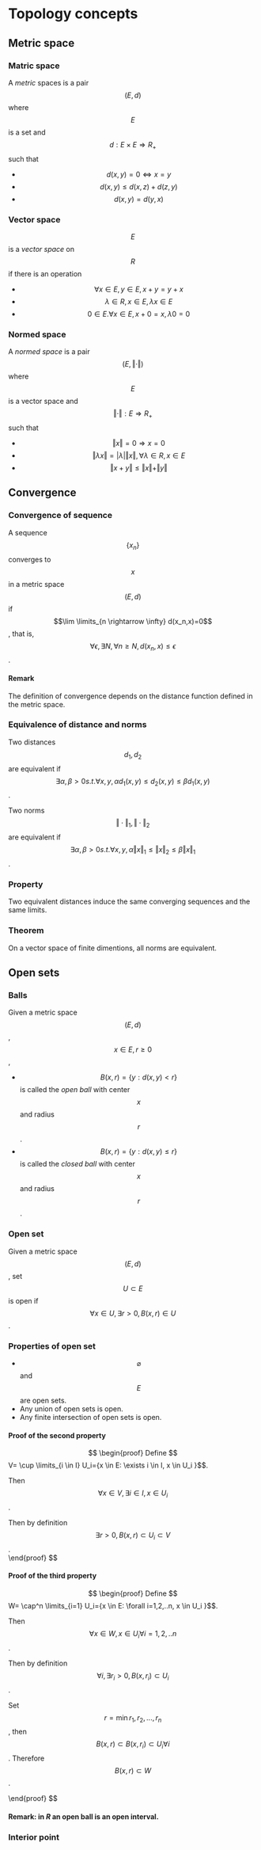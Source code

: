 # Topology concepts


## Metric space

### Matric space
A *metric* spaces is a pair $$(E,d)$$ where $$E$$ is a set and $$d: E \times E \Rightarrow R_+$$ such that 
- $$d(x, y) = 0 \Longleftrightarrow x = y$$
- $$d(x,y) \le d(x,z) + d(z,y)$$
- $$d(x,y)=d(y,x)$$

### Vector space
$$E$$ is a *vector space* on $$R$$ if there is an operation
- $$\forall x \in E, y \in E, x + y = y + x$$
- $$\lambda \in R, x \in E, \lambda x \in E$$
- $$0 \in E. \forall x \in E, x + 0 = x, \lambda 0 = 0$$


### Normed space
A *normed space* is a pair $$(E, \Vert \cdot \Vert)$$ where $$E$$ is a vector space and $$\Vert \cdot \Vert: E \Rightarrow R_+$$ such that 
- $$\Vert x \Vert = 0 \Rightarrow x = 0$$
- $$\Vert \lambda x \Vert = \vert \lambda \vert \Vert x \Vert, \forall \lambda \in R, x \in E$$
- $$\Vert x + y \Vert \le \Vert x \Vert + \Vert y \Vert$$


## Convergence

### Convergence of sequence
A sequence $$\{x_n\}$$ converges to $$x$$ in a metric space $$(E, d)$$ if $$\lim \limits_{n \rightarrow \infty} d(x_n,x)=0$$, that is, $$\forall \epsilon, \exists N, \forall n \ge N, d(x_n, x) \le \epsilon$$.


#### Remark
The definition of convergence depends on the distance function defined in the metric space.

### Equivalence of distance and norms
Two distances $$d_1, d_2$$ are equivalent if $$\exists \alpha, \beta >0 s.t. \forall x, y, \alpha d_1(x,y) \le d_2(x,y) \le \beta d_1(x,y)$$.

Two norms $$\Vert \cdot \Vert_1, \Vert \cdot \Vert_2$$ are equivalent if $$\exists \alpha, \beta >0 s.t. \forall x, y, \alpha \Vert x \Vert_1 \le \Vert x \Vert_2 \le \beta \Vert x \Vert_1$$.

### Property
Two equivalent distances induce the same converging sequences and the same limits.

### Theorem
On a vector space of finite dimentions, all norms are equivalent.


## Open sets

### Balls 

Given a metric space $$(E, d)$$, $$x \in E, r \ge 0$$, 
- $$B(x,r) = \{y: d(x, y) < r \}$$ is called the  *open ball* with center $$x$$ and radius $$r$$.
- $$B(x,r) = \{y: d(x, y) \le r \}$$ is called the  *closed ball* with center $$x$$ and radius $$r$$.
  
### Open set  
Given a metric space $$(E, d)$$, set $$U \subset E$$ is open if $$\forall x \in U, \exists r >0, B(x,r) \in U$$. 

### Properties of open set
- $$\varnothing$$ and $$E$$ are open sets.
- Any union of open sets is open.
- Any finite intersection of open sets is open.

#### Proof of the second property
$$
\begin{proof}
Define $$V= \cup \limits_{i \in I} U_i=\{x \in E: \exists i \in I, x \in U_i \}$$.

Then $$\forall x \in V, \exists i \in I, x \in U_i$$.

Then by definition $$\exists r > 0, B(x,r) \subset U_i \subset V$$.  
\end{proof}
$$

#### Proof of the third property
$$
\begin{proof}
Define $$W= \cap^n \limits_{i=1} U_i=\{x \in E: \forall i=1,2,..n, x \in U_i \}$$.

Then $$\forall x \in W, x \in U_i \forall i =1,2,..n$$. 

Then by definition $$\forall i, \exists r_i > 0, B(x,r_i) \subset U_i$$.

Set $$r=\min{r_1, r_2,..., r_n}$$, then $$B(x,r) \subset B(x, r_i) \subset U_i \forall i$$. Therefore $$B(x, r) \subset W$$.


\end{proof}
$$



#### Remark: in $R$ an open ball is an open interval.


### Interior point




